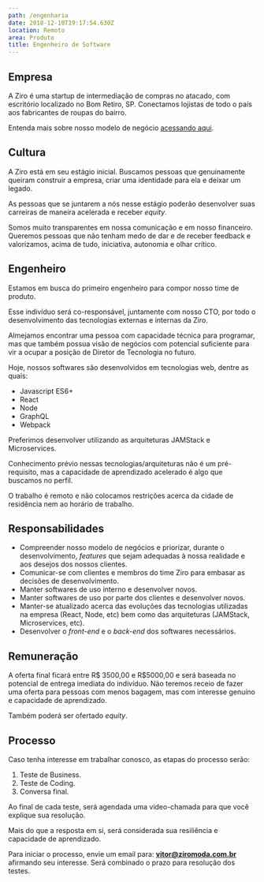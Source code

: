 ```yaml
---
path: /engenharia
date: 2018-12-10T19:17:54.630Z
location: Remoto
area: Produto
title: Engenheiro de Software
---
```

## Empresa

A Ziro é uma startup de intermediação de compras no atacado, com escritório localizado no Bom Retiro, SP. Conectamos lojistas de todo o país aos fabricantes de roupas do bairro.

Entenda mais sobre nosso modelo de negócio <a href='https://bit.ly/2Bs6SjE' target='_blank'>acessando aqui</a>.

## Cultura

A Ziro está em seu estágio inicial. Buscamos pessoas que genuinamente queiram construir a empresa, criar uma identidade para ela e deixar um legado.

As pessoas que se juntarem a nós nesse estágio poderão desenvolver suas carreiras de maneira acelerada e receber _equity_.

Somos muito transparentes em nossa comunicação e em nosso financeiro. Queremos pessoas que não tenham medo de dar e de receber feedback e valorizamos, acima de tudo, iniciativa, autonomia e olhar crítico.

## Engenheiro

Estamos em busca do primeiro engenheiro para compor nosso time de produto.

Esse indivíduo será co-responsável, juntamente com nosso CTO, por todo o desenvolvimento das tecnologias externas e internas da Ziro.

Almejamos encontrar uma pessoa com capacidade técnica para programar, mas que também possua visão de negócios com potencial suficiente para vir a ocupar a posição de Diretor de Tecnologia no futuro.

Hoje, nossos softwares são desenvolvidos em tecnologias web, dentre as quais:

* Javascript ES6+
* React
* Node
* GraphQL
* Webpack

Preferimos desenvolver utilizando as arquiteturas JAMStack e Microservices.

Conhecimento prévio nessas tecnologias/arquiteturas não é um pré-requisito, mas a capacidade de aprendizado acelerado é algo que buscamos no perfil.

O trabalho é remoto e não colocamos restrições acerca da cidade de residência nem ao horário de trabalho.

## Responsabilidades

* Compreender nosso modelo de negócios e priorizar, durante o desenvolvimento, _features_ que sejam adequadas à nossa realidade e aos desejos dos nossos clientes.
* Comunicar-se com clientes e membros do time Ziro para embasar as decisões de desenvolvimento.
* Manter softwares de uso interno e desenvolver novos.
* Manter softwares de uso por parte dos clientes e desenvolver novos.
* Manter-se atualizado acerca das evoluções das tecnologias utilizadas na empresa (React, Node, etc) bem como das arquiteturas (JAMStack, Microservices, etc).
* Desenvolver o _front-end_ e o _back-end_ dos softwares necessários.

## Remuneração

A oferta final ficará entre R$ 3500,00 e R$5000,00 e será baseada no potencial de entrega imediata do indivíduo. Não teremos receio de fazer uma oferta para pessoas com menos bagagem, mas com interesse genuíno e capacidade de aprendizado.

Também poderá ser ofertado _equity_.

## Processo

Caso tenha interesse em trabalhar conosco, as etapas do processo serão:

1. Teste de Business.
2. Teste de Coding.
3. Conversa final.

Ao final de cada teste, será agendada uma video-chamada para que você explique sua resolução.

Mais do que a resposta em si, será considerada sua resiliência e capacidade de aprendizado.

Para iniciar o processo, envie um email para: **vitor@ziromoda.com.br** afirmando seu interesse. Será combinado o prazo para resolução dos testes.

